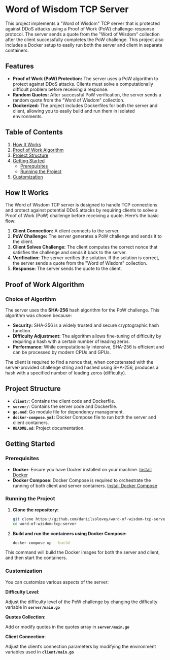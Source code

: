 # Word of Wisdom TCP Server

This project implements a "Word of Wisdom" TCP server that is protected against DDoS attacks using a Proof of Work (PoW) challenge-response protocol. The server sends a quote from the "Word of Wisdom" collection after the client successfully completes the PoW challenge. This project also includes a Docker setup to easily run both the server and client in separate containers.

## Features

- **Proof of Work (PoW) Protection:** The server uses a PoW algorithm to protect against DDoS attacks. Clients must solve a computationally difficult problem before receiving a response.
- **Random Quotes:** After successful PoW verification, the server sends a random quote from the "Word of Wisdom" collection.
- **Dockerized:** The project includes Dockerfiles for both the server and client, allowing you to easily build and run them in isolated environments.

## Table of Contents

1. [How It Works](#how-it-works)
2. [Proof of Work Algorithm](#proof-of-work-algorithm)
3. [Project Structure](#project-structure)
4. [Getting Started](#getting-started)
   - [Prerequisites](#prerequisites)
   - [Running the Project](#running-the-project)
5. [Customization](#customization)


## How It Works

The Word of Wisdom TCP server is designed to handle TCP connections and protect against potential DDoS attacks by requiring clients to solve a Proof of Work (PoW) challenge before receiving a quote. Here’s the basic flow:

1. **Client Connection:** A client connects to the server.
2. **PoW Challenge:** The server generates a PoW challenge and sends it to the client.
3. **Client Solves Challenge:** The client computes the correct nonce that satisfies the challenge and sends it back to the server.
4. **Verification:** The server verifies the solution. If the solution is correct, the server sends a quote from the "Word of Wisdom" collection.
5. **Response:** The server sends the quote to the client.

## Proof of Work Algorithm

### Choice of Algorithm

The server uses the **SHA-256** hash algorithm for the PoW challenge. This algorithm was chosen because:

- **Security:** SHA-256 is a widely trusted and secure cryptographic hash function.
- **Difficulty Adjustment:** The algorithm allows fine-tuning of difficulty by requiring a hash with a certain number of leading zeros.
- **Performance:** While computationally intensive, SHA-256 is efficient and can be processed by modern CPUs and GPUs.

The client is required to find a nonce that, when concatenated with the server-provided challenge string and hashed using SHA-256, produces a hash with a specified number of leading zeros (difficulty).

## Project Structure

- **`client/`**: Contains the client code and Dockerfile.
- **`server/`**: Contains the server code and Dockerfile.
- **`go.mod`**: Go module file for dependency management.
- **`docker-compose.yml`**: Docker Compose file to run both the server and client containers.
- **`README.md`**: Project documentation.

## Getting Started

### Prerequisites

- **Docker**: Ensure you have Docker installed on your machine. [Install Docker](https://docs.docker.com/get-docker/)
- **Docker Compose**: Docker Compose is required to orchestrate the running of both client and server containers. [Install Docker Compose](https://docs.docker.com/compose/install/)

### Running the Project

1. **Clone the repository:**

   ```bash
   git clone https://github.com/daniilsolovey/word-of-wisdom-tcp-server.git
   cd word-of-wisdom-tcp-server
   ```

2. **Build and run the containers using Docker Compose:**

    ```bash
    docker-compose up --build
    ```
    
This command will build the Docker images for both the server and client, and then start the containers.


### Customization
You can customize various aspects of the server:

**Difficulty Level:**

Adjust the difficulty level of the PoW challenge by changing the difficulty variable in  **`server/main.go`**

**Quotes Collection:**

Add or modify quotes in the quotes array in **`server/main.go`**

**Client Connection:**

Adjust the client’s connection parameters by modifying the environment variables used in **`client/main.go`**